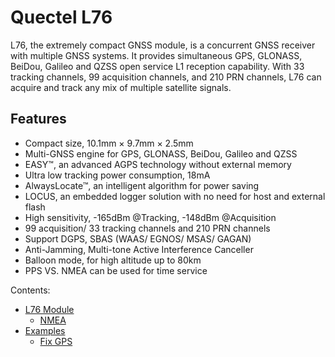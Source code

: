 # Quectel L76

L76, the extremely compact GNSS module, is a concurrent GNSS receiver with multiple GNSS systems. It provides simultaneous GPS, GLONASS, BeiDou, Galileo and QZSS open service L1 reception capability. With 33 tracking channels, 99 acquisition channels, and 210 PRN channels, L76 can acquire and track any mix of multiple satellite signals.

## Features


* Compact size, 10.1mm × 9.7mm × 2.5mm
* Multi-GNSS engine for GPS, GLONASS, BeiDou, Galileo and QZSS
* EASY™, an advanced AGPS technology without external memory
* Ultra low tracking power consumption, 18mA
* AlwaysLocate™, an intelligent algorithm for power saving
* LOCUS, an embedded logger solution with no need for host and external flash
* High sensitivity, -165dBm @Tracking, -148dBm @Acquisition
* 99 acquisition/ 33 tracking channels and 210 PRN channels
* Support DGPS, SBAS (WAAS/ EGNOS/ MSAS/ GAGAN)
* Anti-Jamming, Multi-tone Active Interference Canceller
* Balloon mode, for high altitude up to 80km
* PPS VS. NMEA can be used for time service

Contents:


* [L76 Module](/latest/reference/libs/quectel/l76/docs/l76/)
    * [NMEA](/latest/reference/libs/quectel/l76/docs/l76/#nmea)
* [Examples](/latest/reference/libs/quectel/l76/docs/examples/)
    * [Fix GPS](/latest/reference/libs/quectel/l76/docs/examples/#fix)
